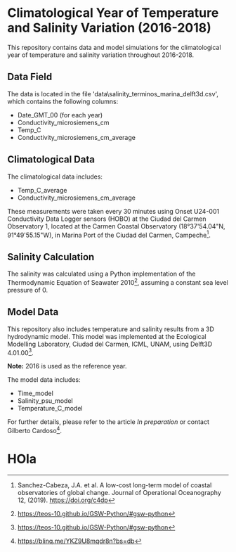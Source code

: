 # Climatological Year of Temperature and Salinity Variation (2016-2018)

This repository contains data and model simulations for the climatological year of temperature and salinity variation throughout 2016-2018.

## Data Field

The data is located in the file 'data\salinity_terminos_marina_delft3d.csv', which contains the following columns:

- Date_GMT_00 (for each year)
- Conductivity_microsiemens_cm
- Temp_C
- Conductivity_microsiemens_cm_average

## Climatological Data

The climatological data includes:

- Temp_C_average
- Conductivity_microsiemens_cm_average

These measurements were taken every 30 minutes using Onset U24-001 Conductivity Data Logger sensors (HOBO) at the Ciudad del Carmen Observatory 1, located at the Carmen Coastal Observatory (18°37'54.04"N, 91°49'55.15"W), in Marina Port of the Ciudad del Carmen, Campeche[^1].

## Salinity Calculation

The salinity was calculated using a Python implementation of the Thermodynamic Equation of Seawater 2010[^2], assuming a constant sea level pressure of 0.

## Model Data

This repository also includes temperature and salinity results from a 3D hydrodynamic model. This model was implemented at the Ecological Modelling Laboratory, Ciudad del Carmen, ICML, UNAM, using Delft3D 4.01.00[^2].

**Note:** 2016 is used as the reference year.

The model data includes:

- Time_model
- Salinity_psu_model
- Temperature_C_model

For further details, please refer to the article *In preparation* or contact Gilberto Cardoso[^4].

[^1]: Sanchez-Cabeza, J.A. et al. A low-cost long-term model of coastal observatories of global change. Journal of Operational Oceanography 12, (2019). https://doi.org/c4dp
[^2]: https://teos-10.github.io/GSW-Python/#gsw-python
[^3]: https://www.icmyl.unam.mx/el_carmen/quienes_somos/personal_academico/jose-gilberto-cardoso-mohedano
[^4]: https://blinq.me/YKZ9U8mqdr8n?bs=db

# HOla


